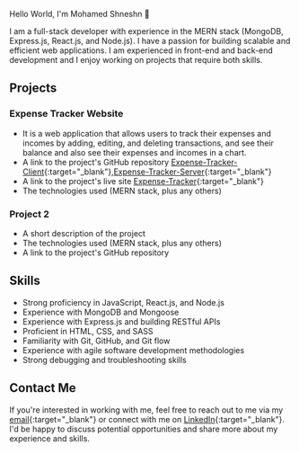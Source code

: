 Hello World, I'm Mohamed Shneshn 👋


I am a full-stack developer with experience in the MERN stack (MongoDB, Express.js, React.js, and Node.js). I have a passion for building scalable and efficient web applications. I am experienced in front-end and back-end development and I enjoy working on projects that require both skills.

## Projects

### Expense Tracker Website
- It is a web application that allows users to track their expenses and incomes by adding, editing, and deleting transactions, and see their balance and   also see their expenses and incomes in a chart.
- A link to the project's GitHub repository [Expense-Tracker-Client](https://github.com/mohamedshneshn/expense-tracker-client){:target="_blank"},[Expense-Tracker-Server](https://github.com/mohamedshneshn/expense-tracker-server){:target="_blank"}
- A link to the project's live site [Expense-Tracker](https://expence-tracker-mohamed.netlify.app/login){:target="_blank"}
- The technologies used (MERN stack, plus any others)

### Project 2
- A short description of the project
- The technologies used (MERN stack, plus any others)
- A link to the project's GitHub repository

## Skills

- Strong proficiency in JavaScript, React.js, and Node.js
- Experience with MongoDB and Mongoose
- Experience with Express.js and building RESTful APIs
- Proficient in HTML, CSS, and SASS
- Familiarity with Git, GitHub, and Git flow
- Experience with agile software development methodologies
- Strong debugging and troubleshooting skills

## Contact Me

If you're interested in working with me, feel free to reach out to me via my [email](mailto:eng.mohamed.shneshn@email.com){:target="_blank"} or connect with me on [LinkedIn](https://www.linkedin.com/in/mohamed-shneshn-a9188094/){:target="_blank"}. I'd be happy to discuss potential opportunities and share more about my experience and skills.


